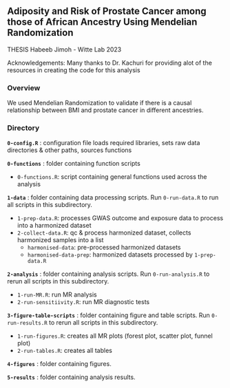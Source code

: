 ## Adiposity and Risk of Prostate Cancer among those of African Ancestry Using Mendelian Randomization
THESIS
Habeeb Jimoh - Witte Lab 2023

Acknowledgements: Many thanks to Dr. Kachuri for providing alot of the resources in creating the code for this analysis

### Overview
We used Mendelian Randomization to validate if there is a causal relationship between BMI and prostate cancer in different ancestries.

### Directory

**`0-config.R`** : configuration file 
loads required libraries, sets raw data directories & other paths, sources functions

**`0-functions`** : folder containing function scripts
* `0-functions.R`: script containing general functions used across the analysis

**`1-data`** : folder containing data processing scripts. Run `0-run-data.R` to run all scripts in this subdirectory.
* `1-prep-data.R`: processes GWAS outcome and exposure data to process into a harmonized dataset
* `2-collect-data.R`: qc & process harmonized dataset, collects harmonized samples into a list
  * `harmonised-data`: pre-processed harmonized datasets
  * `harmonised-data-prep`: harmonized datasets processed by `1-prep-data.R`

**`2-analysis`** : folder containing analysis scripts. Run `0-run-analysis.R` to rerun all scripts in this subdirectory.
* `1-run-MR.R`: run MR analysis
* `2-run-sensitiivity.R`: run MR diagnostic tests

**`3-figure-table-scripts`** : folder containing figure and table scripts. Run `0-run-results.R` to rerun all scripts in this subdirectory.

* `1-run-figures.R`: creates all MR plots (forest plot, scatter plot, funnel plot)
* `2-run-tables.R`: creates all tables

**`4-figures`** : folder containing figures. 

**`5-results`** : folder containing analysis results.
